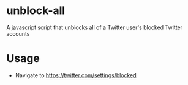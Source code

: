 # unblock-all
A javascript script that unblocks all of a Twitter user's blocked Twitter accounts

# Usage
* Navigate to https://twitter.com/settings/blocked
